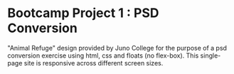 # Bootcamp Project 1 : PSD Conversion
"Animal Refuge" design provided by Juno College for the purpose of a psd conversion exercise using html, css and floats (no flex-box). This single-page site is responsive across different screen sizes.
